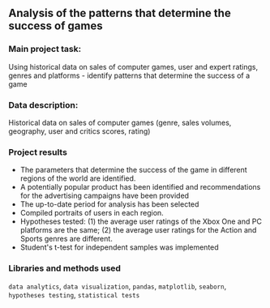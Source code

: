 ## Analysis of the patterns that determine the success of games

### Main project task:
Using historical data on sales of computer games, user and expert ratings, genres and platforms - identify patterns that determine the success of a game

### Data description:
Historical data on sales of computer games (genre, sales volumes, geography, user and critics scores, rating)

### Project results
- The parameters that determine the success of the game in different regions of the world are identified.
- A potentially popular product has been identified and recommendations for the advertising campaigns have been provided
- The up-to-date period for analysis has been selected
- Compiled portraits of users in each region.
- Hypotheses tested: (1) the average user ratings of the Xbox One and PC platforms are the same; (2) the average user ratings for the Action and Sports genres are different.
- Student's t-test for independent samples was implemented

### Libraries and methods used 
`data analytics`, `data visualization`, `pandas`, `matplotlib`, `seaborn`, `hypotheses testing`, `statistical tests`
